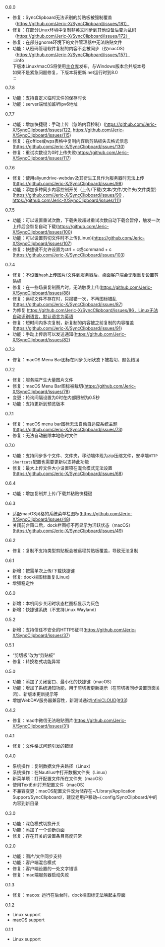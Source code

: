 0.8.0
- 修复：SyncClipboard无法识别的剪贴板被强制覆盖（https://github.com/Jeric-X/SyncClipboard/issues/181）
- 修复：在部分Linux环境中复制非英文同步到其他设备后变为乱码（https://github.com/Jeric-X/SyncClipboard/issues/172）
- 修复：在部分gnome环境下的文件管理器中无法粘贴文件
- 功能：从密码管理软件复制的内容不会被同步（仅macOS）（https://github.com/Jeric-X/SyncClipboard/issues/157）  
:::info  
下版本Linux/macOS将使用[主仓库](https://github.com/Jeric-X/SyncClipboard/)发布，与Windows版本合并版本号  
如果不是紧急问题修复，下版本将更新.net运行时到8.0  
:::

0.7.8
- 功能：支持自定义临时文件的保存时长
- 功能：server端增加监听ipv6地址

0.7.7
- 功能：增加快捷键：手动上传（忽略内容控制）(https://github.com/Jeric-X/SyncClipboard/issues/122, https://github.com/Jeric-X/SyncClipboard/issues/115)
- 修复：在office或wps表格中复制内容后剪贴板失去格式信息(https://github.com/Jeric-X/SyncClipboard/issues/130)
- 修复：重试次数设为0时上传失败(https://github.com/Jeric-X/SyncClipboard/issues/117)

0.7.6
- 修复：使用aliyundrive-webdav及其衍生工具作为服务器时无法上传(https://github.com/Jeric-X/SyncClipboard/issues/98)
- 功能：添加多种同步内容控制开关（上传/下载/文本/文件/文件夹/文件类型）(https://github.com/Jeric-X/SyncClipboard/issues/90 , https://github.com/Jeric-X/SyncClipboard/issues/111)

0.7.5
- 功能：可以设置重试次数，下载失败超过重试次数自动下载会暂停，触发一次上传后会恢复自动下载(https://github.com/Jeric-X/SyncClipboard/issues/100)
- 功能：可以设置剪切文件时不上传(Linux)(https://github.com/Jeric-X/SyncClipboard/issues/107)
- 修复：快捷键不允许设置为ctrl + c或command + c (https://github.com/Jeric-X/SyncClipboard/issues/103)

0.7.4
- 修复：不设置hash上传图片/文件到服务器后，桌面客户端会无限重复设置剪贴板
- 修复：在一些场景复制图片时，无法触发上传(https://github.com/Jeric-X/SyncClipboard/issues/88)
- 修复：远程文件不存在时，只报错一次，不再图标错乱(https://github.com/Jeric-X/SyncClipboard/issues/87)
- 为修复 https://github.com/Jeric-X/SyncClipboard/issues/86，Linux无法自动识别语言，默认语言为英语
- 修复：短时间内多次复制，新复制的内容被之前复制的内容覆盖(https://github.com/Jeric-X/SyncClipboard/issues/91)
- 功能：手动上传后可以发送通知(https://github.com/Jeric-X/SyncClipboard/issues/82)

0.7.3
- 修复：macOS Menu Bar图标在同步关闭状态下被裁切、颜色错误

0.7.2
- 修复：服务端产生大量图片文件
- 修复：macOS Menu Bar图标被裁切(https://github.com/Jeric-X/SyncClipboard/issues/78)
- 变更：轮询间隔设置为0时在内部限制为0.5秒
- 功能：支持更新到预览版本

0.7.1
- 修复：macOS menu bar图标无法自动自适应系统主题(https://github.com/Jeric-X/SyncClipboard/issues/73)
- 修复：无法自动删除本地临时文件

0.7.0
- 功能：支持同步多个文件、文件夹，移动端体现为zip压缩文件，安卓端`HTTP Shortcuts`配置也需要更新以支持此功能
- 修复：最大上传文件大小设置项在混合模式无法设置(https://github.com/Jeric-X/SyncClipboard/issues/68)

0.6.4
- 功能：增加复制并上传/下载并粘贴快捷键

0.6.3
- 适配macOS风格的系统菜单栏图标(https://github.com/Jeric-X/SyncClipboard/issues/48)
- 关闭前台窗口后，dock栏图标不再显示为活跃状态（macOS）(https://github.com/Jeric-X/SyncClipboard/issues/49)

0.6.2
- 修复：复制不支持类型剪贴板会被远程剪贴板覆盖，导致无法复制

0.6.1
- 新增：按需单次上传/下载快捷键
- 修复: dock栏图标重复(Linux)
- 增强稳定性

0.6.0
- 新增：本机同步关闭时状态栏图标显示为灰色
- 新增：快捷键系统（不支持Linux Wayland）

0.5.2
- 新增：支持信任不安全的HTTPS证书(https://github.com/Jeric-X/SyncClipboard/issues/37)

0.5.1
- “剪切板”改为“剪贴板”
- 修复：转换格式功能异常

0.5.0
- 功能：添加了关闭窗口、最小化的快捷键（macOS）
- 功能：增加了系统通知功能，用于剪切板更新提示（在剪切板同步设置页面关闭）、新版本更新提示等
- 增加WebDAV服务器兼容性，新测试通过[InfiniCLOUD](https://infini-cloud.net/en/)([#33](https://github.com/Jeric-X/SyncClipboard/issues/33))

0.4.2
- 修复：mac中微信无法粘贴图片(https://github.com/Jeric-X/SyncClipboard/issues/31)

0.4.1
- 修复：文件格式问题引发的错误

0.4.0
- 系统操作：复制数据文件夹路径（Linux）
- 系统操作：在Nautilus中打开数据文件夹（Linux）
- 新菜单项：打开配置文件所在文件夹（macOS）
- 使用TextEdit打开配置文件（macOS）
- 不兼容变更：macOS配置文件改为储存在~/Library/Application Support/SyncClipboard/，建议老用户移动~/.config/SyncClipboard/中的内容到新目录

0.3.0
- 功能：深色模式切换开关
- 功能：添加了一个诊断页面
- 修复：存在开关的设置条目高度异常

0.2.0
- 功能：图片/文件同步支持
- 功能：客户端混合模式
- 修复：客户端设置的一处文字错误
- 修复：mac端服务器启动失败

0.1.3
- 修复：macos: 运行在后台时，dock栏图标无法唤起主界面

0.1.2
- Linux support
- macOS support

0.1.1
- Linux support